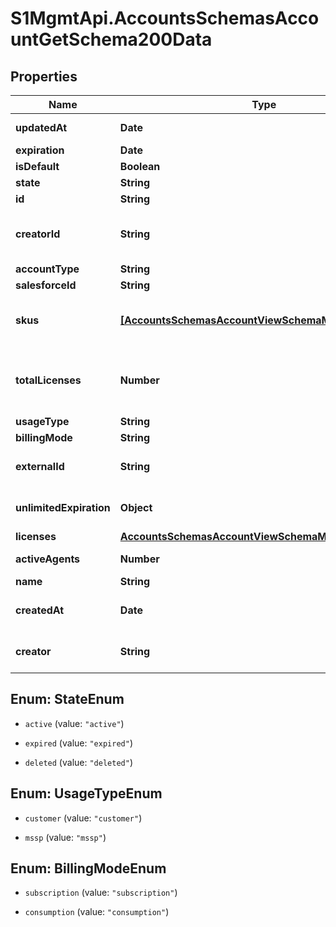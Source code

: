 # S1MgmtApi.AccountsSchemasAccountGetSchema200Data

## Properties
Name | Type | Description | Notes
------------ | ------------- | ------------- | -------------
**updatedAt** | **Date** | Timestamp of last update | [optional] 
**expiration** | **Date** | Expiration | [optional] 
**isDefault** | **Boolean** | Is default | [optional] 
**state** | **String** | Account state | [optional] 
**id** | **String** | Account ID | [optional] 
**creatorId** | **String** | The ID of the user that created the group | [optional] 
**accountType** | **String** | Account type | [optional] 
**salesforceId** | **String** |  | [optional] 
**skus** | [**[AccountsSchemasAccountViewSchemaMany200Skus]**](AccountsSchemasAccountViewSchemaMany200Skus.md) | [DEPRECATED] The list of SKUs for the Account. | [optional] 
**totalLicenses** | **Number** | The total number of licenses on all Surfaces for all Bundles. | [optional] 
**usageType** | **String** | Usage type | [optional] 
**billingMode** | **String** | Billing mode | [optional] 
**externalId** | **String** | ID of CRM external system | [optional] 
**unlimitedExpiration** | **Object** | The Account does not expire | [optional] 
**licenses** | [**AccountsSchemasAccountViewSchemaMany200Licenses**](AccountsSchemasAccountViewSchemaMany200Licenses.md) |  | [optional] 
**activeAgents** | **Number** | Total Agents in the Account | [optional] 
**name** | **String** | Name | [optional] 
**createdAt** | **Date** | Timestamp of Account creation | [optional] 
**creator** | **String** | The user that created the group | [optional] 


<a name="StateEnum"></a>
## Enum: StateEnum


* `active` (value: `"active"`)

* `expired` (value: `"expired"`)

* `deleted` (value: `"deleted"`)




<a name="UsageTypeEnum"></a>
## Enum: UsageTypeEnum


* `customer` (value: `"customer"`)

* `mssp` (value: `"mssp"`)




<a name="BillingModeEnum"></a>
## Enum: BillingModeEnum


* `subscription` (value: `"subscription"`)

* `consumption` (value: `"consumption"`)




